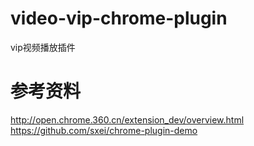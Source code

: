 # video-vip-chrome-plugin
vip视频播放插件


# 参考资料
http://open.chrome.360.cn/extension_dev/overview.html  
https://github.com/sxei/chrome-plugin-demo  